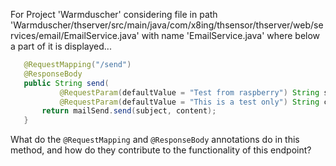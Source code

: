 For Project 'Warmduscher' considering file in path 'Warmduscher/thserver/src/main/java/com/x8ing/thsensor/thserver/web/services/email/EmailService.java' with name 'EmailService.java' where below a part of it is displayed...
```java
   @RequestMapping("/send")
   @ResponseBody
   public String send(
           @RequestParam(defaultValue = "Test from raspberry") String subject,
           @RequestParam(defaultValue = "This is a test only") String content) {
       return mailSend.send(subject, content);
   }
```
What do the `@RequestMapping` and `@ResponseBody` annotations do in this method, and how do they contribute to the functionality of this endpoint?